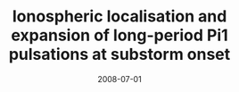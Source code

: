 ---
title: "Ionospheric localisation and expansion of long-period Pi1 pulsations at substorm onset"
collection: publications
permalink: /publication/2008-07-01-Milling
date: 2008-07-01
venue: 'Geophysical Research Letters'
paperurl: 'https://doi.org/10.1029/2008GL033672'
citation: 'Milling, D. K., Rae, I. J., Mann, I. R., Murphy, K. R., Kale, A., Russell, C. T., et al. (2008). Ionospheric localisation and expansion of long-period Pi1 pulsations at substorm onset. Geophysical Research Letters, 35(17), 1-5.'
---